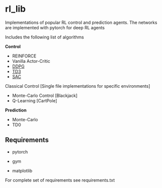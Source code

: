 # rl_lib

Implementations of popular RL control and prediction agents.
The networks are implemented with pytorch for deep RL agents

Includes the following list of algorithms

 **Control**
 
* REINFORCE
* Vanilla Actor-Critic
* [DDPG](agents/DDPG)
* [TD3](agents/TD3)
* [SAC](agents/SAC)

Classical Control [Single file implementations for specific environments]
* Monte-Carlo Control [Blackjack]
* Q-Learning [CartPole]


**Prediction**
* Monte-Carlo
* TD0


## Requirements

- pytorch

- gym
- matplotlib

For complete set of requirements see requirements.txt
